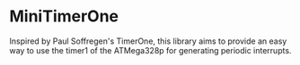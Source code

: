 # MiniTimerOne

Inspired by Paul Soffregen's TimerOne, this library aims to provide an easy way to use the timer1 of the ATMega328p for generating periodic interrupts.